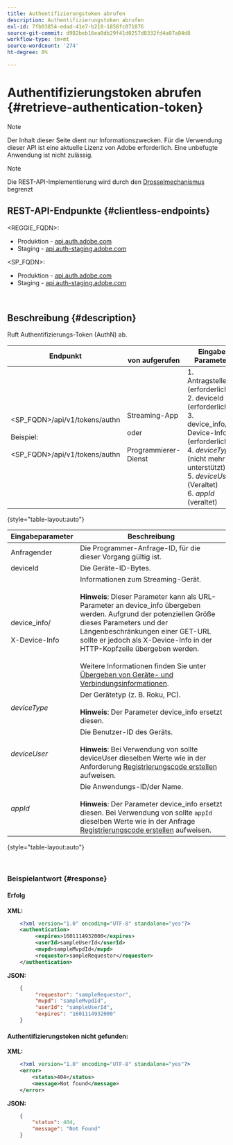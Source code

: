 ```yaml
---
title: Authentifizierungstoken abrufen
description: Authentifizierungstoken abrufen
exl-id: 7fb03854-edad-41e7-b218-1858fc071876
source-git-commit: d982beb16ea0db29f41d0257d8332fd4a07a84d8
workflow-type: tm+mt
source-wordcount: '274'
ht-degree: 0%

---
```


# Authentifizierungstoken abrufen {#retrieve-authentication-token}

>[!NOTE]
>
>Der Inhalt dieser Seite dient nur Informationszwecken. Für die Verwendung dieser API ist eine aktuelle Lizenz von Adobe erforderlich. Eine unbefugte Anwendung ist nicht zulässig.

>[!NOTE]
>
> Die REST-API-Implementierung wird durch den [Drosselmechanismus](/help/authentication/integration-guide-programmers/throttling-mechanism.md) begrenzt

## REST-API-Endpunkte {#clientless-endpoints}

&lt;REGGIE_FQDN>:

* Produktion - [api.auth.adobe.com](http://api.auth.adobe.com/)
* Staging - [api.auth-staging.adobe.com](http://api.auth-staging.adobe.com/)

&lt;SP_FQDN>:

* Produktion - [api.auth.adobe.com](http://api.auth.adobe.com/)
* Staging - [api.auth-staging.adobe.com](http://api.auth-staging.adobe.com/)

</br>

## Beschreibung {#description}

Ruft Authentifizierungs-Token (AuthN) ab.

| Endpunkt | </br>von aufgerufen | Eingabe   </br>Parameter | HTTP </br>Methode | Reaktion | HTTP </br>Antwort |
| --- | --- | --- | --- | --- | --- |
| &lt;SP_FQDN>/api/v1/tokens/authn</br></br>Beispiel:</br></br>&lt;SP_FQDN>/api/v1/tokens/authn | Streaming-App</br></br>oder</br></br>Programmierer-Dienst | 1. Antragsteller (erforderlich)</br>2.  deviceId (erforderlich)</br>3.  device_info/X-Device-Info (erforderlich)</br>4.  _deviceType_ (nicht mehr unterstützt)</br>5.  _deviceUser_ (Veraltet)</br>6.  _appId_ (veraltet) | GET | XML oder JSON mit Authentifizierungsinformationen oder Fehlerdetails, falls nicht erfolgreich. | 200 - Erfolg.  </br>404 - Token nicht gefunden </br>410 - Token abgelaufen |

{style="table-layout:auto"}


| Eingabeparameter | Beschreibung |
| --- |------------------------------------------------------------------------------------------------------------------------------------------------------------------------------------------------------------------------------------------------------------------------------------------------------------------------------------------------------------------------------------------------------------------------------------------------------------|
| Anfragender | Die Programmer-Anfrage-ID, für die dieser Vorgang gültig ist. |
| deviceId | Die Geräte-ID-Bytes. |
| device_info/</br></br>X-Device-Info | Informationen zum Streaming-Gerät.</br></br>**Hinweis**: Dieser Parameter kann als URL-Parameter an device_info übergeben werden. Aufgrund der potenziellen Größe dieses Parameters und der Längenbeschränkungen einer GET-URL sollte er jedoch als X-Device-Info in der HTTP-Kopfzeile übergeben werden. </br></br>Weitere Informationen finden Sie unter [Übergeben von Geräte- und Verbindungsinformationen](/help/authentication/integration-guide-programmers/passing-client-information-device-connection-and-application.md). |
| _deviceType_ | Der Gerätetyp (z. B. Roku, PC).</br></br>**Hinweis**: Der Parameter device_info ersetzt diesen. |
| _deviceUser_ | Die Benutzer-ID des Geräts.</br></br>**Hinweis**: Bei Verwendung von sollte deviceUser dieselben Werte wie in der Anforderung [Registrierungscode erstellen](/help/authentication/integration-guide-programmers/legacy/rest-api-v1/apis/registration-code-request.md) aufweisen. |
| _appId_ | Die Anwendungs-ID/der Name. </br></br>**Hinweis**: Der Parameter device_info ersetzt diesen. Bei Verwendung von sollte `appId` dieselben Werte wie in der Anfrage [Registrierungscode erstellen](/help/authentication/integration-guide-programmers/legacy/rest-api-v1/apis/registration-code-request.md) aufweisen. |

{style="table-layout:auto"}

</br>

### Beispielantwort {#response}



#### Erfolg

**XML:**

```XML
    <?xml version="1.0" encoding="UTF-8" standalone="yes"?>
    <authentication>
         <expires>1601114932000</expires>
         <userId>sampleUserId</userId>
         <mvpd>sampleMvpdId</mvpd>
         <requestor>sampleRequestor</requestor>
    </authentication>
```


**JSON:**

```JSON
    {
         "requestor": "sampleRequestor",
         "mvpd": "sampleMvpdId",
         "userId": "sampleUserId",
         "expires": "1601114932000"
    }
```





#### Authentifizierungstoken nicht gefunden:

**XML:**

```XML
    <?xml version="1.0" encoding="UTF-8" standalone="yes"?>
    <error>
        <status>404</status>
        <message>Not found</message>
    </error>
```


**JSON:**

```JSON
    {
        "status": 404,
        "message": "Not Found"
    }
```
